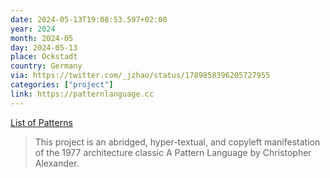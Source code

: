 ```yaml
---
date: 2024-05-13T19:08:53.597+02:00
year: 2024
month: 2024-05
day: 2024-05-13
place: Ockstadt
country: Germany
via: https://twitter.com/_jzhao/status/1789858396205727955
categories: ["project"]
link: https://patternlanguage.cc
---
```

[List of Patterns](https://patternlanguage.cc)

> This project is an abridged, hyper-textual, and copyleft manifestation of the 1977 architecture classic A Pattern Language by Christopher Alexander.
